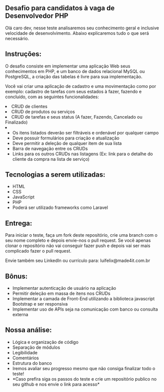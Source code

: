 <h2>Desafio para candidatos à vaga de Desenvolvedor PHP</h2>
    <p>Olá caro dev, nesse teste analisaremos seu conhecimento geral e inclusive velocidade de desenvolvimento. Abaixo explicaremos tudo o que será necessário.</p>
<h2>Instruções:</h2>
    <p>O desafio consiste em implementar uma aplicação Web seus conhecimentos em PHP, e um banco de dados relacional MySQL ou PostgreSQL, a criação das tabelas é livre para sua implementação.</p>
    <p>Você vai criar uma aplicação de cadastro e uma movimentação como por exemplo: cadastro de tarefas com seus estados à fazer, fazendo e concluído, com as seguintes funcionalidades:</p>
    <li>CRUD de clientes</li>
    <li>CRUD de produtos ou serviços</li>
    <li>CRUD de tarefas e seus status (A fazer, Fazendo, Cancelado ou Finalizado)</li>
    <li>
        <ul>
            <li>Os itens listados deverão ser filtráveis e ordenável por qualquer campo</li>
            <li>Deve possuir formulários para criação e atualização</li>
            <li>Deve permitir a deleção de qualquer item de sua lista</li>
            <li>Barra de navegação entre os CRUDs</li>
            <li>Links para os outros CRUDs nas listagens (Ex: link para o detalhe do cliente da compra na lista de serviço)</li>
        </ul>
    </li>
<h2>Tecnologias a serem utilizadas:</h2>
    <ul>
        <li>HTML</li>
        <li>CSS</li>
        <li>JavaScript</li>
        <li>PHP</li>
        <li>Poderá ser utilizado frameworks como Laravel</li>
    </ul>
<h2>Entrega:</h2>
    <p>Para iniciar o teste, faça um fork deste repositório, crie uma branch com o seu nome completo e depois envie-nos o pull request. Se você apenas clonar o repositório não vai conseguir fazer push e depois vai ser mais complicado fazer o pull request.</p>
    <p>Envie também seu LinkedIn ou currículo para: luifelix@made4it.com.br</p>
<h2>Bônus:</h2>
    <ul>
        <li>Implementar autenticação de usuário na aplicação</li>
        <li>Permitir deleção em massa de itens nos CRUDs</li>
        <li>Implementar a camada de Front-End utilizando a biblioteca javascript Bootstrap e ser responsiva</li>
        <li>Implementar uso de APIs seja na comunicação com banco ou consulta externa</li>
    </ul>
<h2>Nossa análise:</h2>
    <ul>
        <li>Lógica e organização de código</li>
        <li>Separação de módulos</li>
        <li>Legibilidade</li>
        <li>Comentários</li>
        <li>Estrutura do banco</li>
        <li>Iremos avaliar seu progresso mesmo que não consiga finalizar todo o teste!</li>
        <li>*Caso prefira siga os passos do teste e crie um repositório publico no seu github e nos envie o link para acesso*</li>
    </ul>